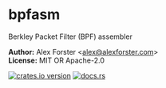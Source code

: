 <!--
Copyright © Alex Forster <alex@alexforster.com>
SPDX-License-Identifier: MIT OR Apache-2.0
-->

# bpfasm

Berkley Packet Filter (BPF) assembler

**Author:** Alex Forster \<alex@alexforster.com\><br/>
**License:** MIT OR Apache-2.0

[![crates.io version](https://img.shields.io/crates/v/bpfasm.svg)](https://crates.io/crates/bpfasm)
[![docs.rs](https://docs.rs/bpfasm/badge.svg)](https://docs.rs/bpfasm)
